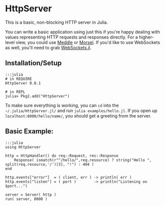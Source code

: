 # HttpServer

This is a basic, non-blocking HTTP server in Julia.

You can write a basic application using just this
if you're happy dealing with values representing HTTP requests and responses directly.
For a higher-level view, you could use [Meddle](https://github.com/hackerschool/Meddle.jl) or [Morsel](https://github.com/hackerschool/Morsel.jl).
If you'd like to use WebSockets as well, you'll need to grab [WebSockets.jl](https://github.com/hackerschool/WebSockets.jl).

## Installation/Setup

    :::julia
    # in REQUIRE
    HttpServer 0.0.1

    # in REPL
    julia> Pkg2.add("HttpServer")

To make sure everything is working, you can `cd` into the `~/.julia/HttpServer.jl/` and run `julia examples/hello.jl`. If you open up `localhost:8000/hello/name/`, you should get a greeting from the server.


## Basic Example:

    :::julia
    using HttpServer

    http = HttpHandler() do req::Request, res::Response
        Response( ismatch(r"^/hello/",req.resource) ? string("Hello ", split(req.resource,'/')[3], "!") : 404 )
    end

    http.events["error"]  = ( client, err ) -> println( err )
    http.events["listen"] = ( port )        -> println("Listening on $port...")

    server = Server( http )
    run( server, 8000 )
